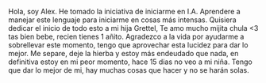 Hola, soy Alex.
 He tomado la iniciativa de iniciarme en I.A.
 Aprendere a manejar este lenguaje para iniciarme en cosas más intensas.
 Quisiera dedicar el inicio de todo esto a mi hija Grettel,
Te amo mucho mijita chula <3 tas bien bebe, recien tienes 1 añito.
 Agradezco a la vida por ayudarme a sobrellevar este momento,
 tengo que aprovechar esta lucidez para dar lo mejor.
 Me separe, deje la hierba y estoy más endeudado que nada,
en definitiva estoy en mi peor momento, hace 15 dias no veo a mi niña.
 Tengo que dar lo mejor de mi, hay muchas cosas que hacer y no se harán solas.
 
